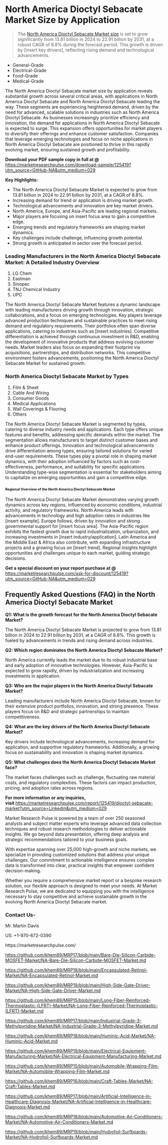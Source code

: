 <h1>North America Dioctyl Sebacate Market&nbsp;Size by Application</h1><blockquote><p>The <a href="https://marketresearchpulse.com/download-sample/125419?utm_source=GitHub-NA&amp;utm_medium=029">North America Dioctyl Sebacate Market size</a> is set to grow significantly from 13.81 billion in 2024 to 22.91 billion by 2031, at a robust CAGR of 8.8% during the forecast period. This growth is driven by [insert key drivers], reflecting rising demand and technological advancements.</p></blockquote><ul><li>General-Grade <li> Electrical-Grade <li> Food-Grade <li> Medical-Grade</li></ul><p>The North America Dioctyl Sebacate market size by application reveals substantial growth across several critical areas, with applications in North America Dioctyl Sebacate and North America Dioctyl Sebacate leading the way. These segments are experiencing heightened demand, driven by the need for advanced, scalable solutions in industries such as North America Dioctyl Sebacate. As businesses increasingly prioritize efficiency and innovation, the demand for applications in North America Dioctyl Sebacate is expected to surge. This expansion offers opportunities for market players to diversify their offerings and enhance customer satisfaction. Companies that leverage emerging technologies and focus on niche applications in North America Dioctyl Sebacate are positioned to thrive in this rapidly evolving market, ensuring sustained growth and profitability.</p><p><strong>Download your PDF sample copy in full at @ </strong><a href="https://marketresearchpulse.com/download-sample/125419?utm_source=GitHub-NA&amp;utm_medium=029">https://marketresearchpulse.com/download-sample/125419?utm_source=GitHub-NA&amp;utm_medium=029</a></p><p><strong>Key Highlights: </strong></p><ul><li>The North America Dioctyl Sebacate Market is expected to grow from 13.81 billion in 2024 to 22.91 billion by 2031, at a CAGR of 8.8%.</li><li>Increasing demand for trend or application is driving market growth.</li><li>Technological advancements and innovation are key market drivers.</li><li>North America, Europe, and Asia-Pacific are leading regional markets.</li><li>Major players are focusing on insert focus area to gain a competitive edge.</li><li>Emerging trends and regulatory frameworks are shaping market dynamics.</li><li>Key challenges include challenge, influencing growth potential.</li><li>Strong growth is anticipated in sector over the forecast period.</li></ul><h3>Leading Manufacturers in the North America Dioctyl Sebacate Market: A Detailed Industry Overview</h3><ol><li>LG Chem</li><li>Eastman</li><li>Sinopec</li><li>TNJ Chemical Industry</li><li>UPC</li></ol><div class="flex max-w-full flex-col flex-grow"><div class="min-h-8 text-message flex w-full flex-col items-end gap-2 whitespace-normal break-words [.text-message+&amp;]:mt-5" dir="auto" data-message-author-role="assistant" data-message-id="fd8432e4-4910-450d-b182-61b7bfb0a01f" data-message-model-slug="gpt-4o"><div class="flex w-full flex-col gap-1 empty:hidden first:pt-[3px]"><div class="markdown prose w-full break-words dark:prose-invert light"><p>The North America Dioctyl Sebacate Market features a dynamic landscape with leading manufacturers driving growth through innovation, strategic collaborations, and a focus on emerging technologies. Key players leverage advanced production techniques and sustainable practices to meet rising demand and regulatory requirements. Their portfolios often span diverse applications, catering to industries such as [insert industries]. Competitive differentiation is achieved through continuous investment in R&amp;D, enabling the development of innovative products that address evolving customer needs. Market leaders also focus on expanding their footprint via acquisitions, partnerships, and distribution networks. This competitive environment fosters advancements, positioning the North America Dioctyl Sebacate Market for sustained growth.</p></div></div></div></div><h3>North America Dioctyl Sebacate Market by Types</h3><ol><li>Film & Sheet <li> Cable And Wiring <li> Consumer Goods <li> Medical Applications <li> Wall Coverings & Flooring <li> Others</li></ol><div class="flex max-w-full flex-col flex-grow"><div class="min-h-8 text-message flex w-full flex-col items-end gap-2 whitespace-normal break-words [.text-message+&amp;]:mt-5" dir="auto" data-message-author-role="assistant" data-message-id="084470be-0bb7-4664-bddf-5156b4f41249" data-message-model-slug="gpt-4o-mini"><div class="flex w-full flex-col gap-1 empty:hidden first:pt-[3px]"><div class="markdown prose w-full break-words dark:prose-invert light"><p>The North America Dioctyl Sebacate Market is segmented by types, catering to diverse industry needs and applications. Each type offers unique features and benefits, addressing specific demands within the market. The segmentation allows manufacturers to target distinct customer bases and enhance product offerings. Innovation and technological advancements drive differentiation among types, ensuring tailored solutions for varied end-user requirements. These types play a pivotal role in shaping market dynamics, with their adoption influenced by factors such as cost-effectiveness, performance, and suitability for specific applications. Understanding type-wise segmentation is essential for stakeholders aiming to capitalize on emerging opportunities and gain a competitive edge.</p></div></div></div></div><h3><span style="font-size: 11px;">Regional Overview of the North America Dioctyl Sebacate Market</span></h3><div class="flex max-w-full flex-col flex-grow"><div class="min-h-8 text-message flex w-full flex-col items-end gap-2 whitespace-normal break-words [.text-message+&amp;]:mt-5" dir="auto" data-message-author-role="assistant" data-message-id="e9038762-ce64-4e30-91c9-9bd413514231" data-message-model-slug="gpt-4o-mini"><div class="flex w-full flex-col gap-1 empty:hidden first:pt-[3px]"><div class="markdown prose w-full break-words dark:prose-invert light"><p>The North America Dioctyl Sebacate Market demonstrates varying growth dynamics across key regions, influenced by economic conditions, industrial activity, and regulatory frameworks. North America leads with advancements in technology and high adoption rates in industries like [insert example]. Europe follows, driven by innovation and strong governmental support for [insert focus area]. The Asia-Pacific region exhibits the fastest growth due to rapid industrialization, urbanization, and increasing investments in [insert industry/application]. Latin America and the Middle East &amp; Africa also contribute, with expanding infrastructure projects and a growing focus on [insert trend]. Regional insights highlight opportunities and challenges unique to each market, guiding strategic decisions.</p></div></div></div></div><p><strong>Get a special discount on your report purchase at @ </strong><a href="https://marketresearchpulse.com/ask-for-discount/125419?utm_source=GitHub-NA&amp;utm_medium=029">https://marketresearchpulse.com/ask-for-discount/125419?utm_source=GitHub-NA&amp;utm_medium=029</a></p><h2>Frequently Asked Questions (FAQ) in the North America Dioctyl Sebacate Market</h2><p><strong>Q1: What is the growth forecast for the North America Dioctyl Sebacate Market?</strong></p><p>The North America Dioctyl Sebacate Market is projected to grow from 13.81 billion in 2024 to 22.91 billion by 2031, at a CAGR of 8.8%. This growth is fueled by advancements in trends and rising demand across industries.</p><p><strong>Q2: Which region dominates the North America Dioctyl Sebacate Market?</strong></p><p>North America currently leads the market due to its robust industrial base and early adoption of innovative technologies. However, Asia-Pacific is expected to grow rapidly, driven by industrialization and increasing investments in application.</p><p><strong>Q3: Who are the major players in the North America Dioctyl Sebacate Market?</strong></p><p>Leading manufacturers include North America Dioctyl Sebacate, known for their extensive product portfolios, innovation, and strong presence. These players focus on R&amp;D and strategic partnerships to maintain competitiveness.</p><p><strong>Q4: What are the key drivers of the North America Dioctyl Sebacate Market?</strong></p><p>Key drivers include technological advancements, increasing demand for application, and supportive regulatory frameworks. Additionally, a growing focus on sustainability and innovation is shaping market dynamics.</p><p><strong>Q5: What challenges does the North America Dioctyl Sebacate Market face?</strong></p><p>The market faces challenges such as challenge, fluctuating raw material costs, and regulatory complexities. These factors can impact production, pricing, and adoption rates across regions.</p><p><strong>For more information or any inquiries, visit&nbsp;</strong><a href="https://marketresearchpulse.com/report/125419/dioctyl-sebacate-market?utm_source=Linkedin&utm_medium=029">https://marketresearchpulse.com/report/125419/dioctyl-sebacate-market?utm_source=Linkedin&utm_medium=029</a></p><p>Market Research Pulse is powered by a team of over 250 seasoned analysts and subject matter experts who leverage advanced data collection techniques and robust research methodologies to deliver actionable insights. We go beyond data presentation, offering deep analysis and strategic recommendations tailored to your business goals.</p><p>With expertise spanning over 25,000 high-growth and niche markets, we specialize in providing customized solutions that address your unique challenges. Our commitment to actionable intelligence ensures complex data is transformed into clear, practical insights that empower confident decision-making.</p><p>Whether you require a comprehensive market report or a bespoke research solution, our flexible approach is designed to meet your needs. At Market Research Pulse, we are dedicated to equipping you with the intelligence necessary to stay competitive and achieve sustainable growth in the evolving North America Dioctyl Sebacate market.</p><h3><strong>Contact Us-</strong></h3><p>Mr. Martin Davis</p><p>US: +1-970-672-0390</p><p>https://marketresearchpulse.com/</p><p><a href="https://github.com/khem89/MRP17/blob/main/Bare-Die-Silicon-Carbide-MOSFET-Market/NA-Bare-Die-Silicon-Carbide-MOSFET-Market.md">https://github.com/khem89/MRP17/blob/main/Bare-Die-Silicon-Carbide-MOSFET-Market/NA-Bare-Die-Silicon-Carbide-MOSFET-Market.md</a></p><p><a href="https://github.com/khem89/MRP18/blob/main/Encapsulated-Retinol-Market/NA-Encapsulated-Retinol-Market.md">https://github.com/khem89/MRP18/blob/main/Encapsulated-Retinol-Market/NA-Encapsulated-Retinol-Market.md</a></p><p><a href="https://github.com/khem89/MRP19/blob/main/High-Side-Gate-Driver-Market/NA-High-Side-Gate-Driver-Market.md">https://github.com/khem89/MRP19/blob/main/High-Side-Gate-Driver-Market/NA-High-Side-Gate-Driver-Market.md</a></p><p><a href="https://github.com/khem89/MRP15/blob/main/Long-Fiber-Reinforced-Thermoplastic-(LFRT)-Market/NA-Long-Fiber-Reinforced-Thermoplastic-(LFRT)-Market.md">https://github.com/khem89/MRP15/blob/main/Long-Fiber-Reinforced-Thermoplastic-(LFRT)-Market/NA-Long-Fiber-Reinforced-Thermoplastic-(LFRT)-Market.md</a></p><p><a href="https://github.com/khem89/MRP17/blob/main/Industrial-Grade-3-Methylpyridine-Market/NA-Industrial-Grade-3-Methylpyridine-Market.md">https://github.com/khem89/MRP17/blob/main/Industrial-Grade-3-Methylpyridine-Market/NA-Industrial-Grade-3-Methylpyridine-Market.md</a></p><p><a href="https://github.com/khem89/MRP18/blob/main/Huminic-Acid-Market/NA-Huminic-Acid-Market.md">https://github.com/khem89/MRP18/blob/main/Huminic-Acid-Market/NA-Huminic-Acid-Market.md</a></p><p><a href="https://github.com/khem89/MRP19/blob/main/Electrical-Equipment-Manufacturing-Market/NA-Electrical-Equipment-Manufacturing-Market.md">https://github.com/khem89/MRP19/blob/main/Electrical-Equipment-Manufacturing-Market/NA-Electrical-Equipment-Manufacturing-Market.md</a></p><p><a href="https://github.com/khem89/MRP15/blob/main/Automobile-Wrapping-Film-Market/NA-Automobile-Wrapping-Film-Market.md">https://github.com/khem89/MRP15/blob/main/Automobile-Wrapping-Film-Market/NA-Automobile-Wrapping-Film-Market.md</a></p><p><a href="https://github.com/khem89/MRP16/blob/main/Craft-Tables-Market/NA-Craft-Tables-Market.md">https://github.com/khem89/MRP16/blob/main/Craft-Tables-Market/NA-Craft-Tables-Market.md</a></p><p><a href="https://github.com/khem89/MRP17/blob/main/Artificial-Intelligence-in-Healthcare-Diagnosis-Market/NA-Artificial-Intelligence-in-Healthcare-Diagnosis-Market.md">https://github.com/khem89/MRP17/blob/main/Artificial-Intelligence-in-Healthcare-Diagnosis-Market/NA-Artificial-Intelligence-in-Healthcare-Diagnosis-Market.md</a></p><p><a href="https://github.com/khem89/MRP18/blob/main/Automotive-Air-Conditioners-Market/NA-Automotive-Air-Conditioners-Market.md">https://github.com/khem89/MRP18/blob/main/Automotive-Air-Conditioners-Market/NA-Automotive-Air-Conditioners-Market.md</a></p><p><a href="https://github.com/khem89/MRP19/blob/main/Hydrofoil-Surfboards-Market/NA-Hydrofoil-Surfboards-Market.md">https://github.com/khem89/MRP19/blob/main/Hydrofoil-Surfboards-Market/NA-Hydrofoil-Surfboards-Market.md</a></p>
